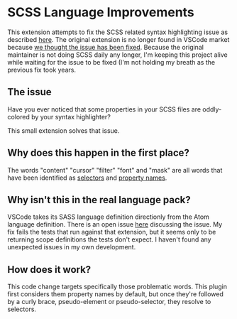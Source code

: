 # SCSS Language Improvements

This extension attempts to fix the SCSS related syntax highlighting issue as described [here](https://github.com/atom/language-sass/issues/226#issuecomment-1129938430). The original extension is no longer found in VSCode market because [we thought the issue has been fixed](https://github.com/cssinate/scss-language-improvements/issues/3#issuecomment-1129960092). Because the original maintainer is not doing SCSS daily any longer, I'm keeping this project alive while waiting for the issue to be fixed (I'm not holding my breath as the previous fix took years.

## The issue

Have you ever noticed that some properties in your SCSS files are oddly-colored by your syntax highlighter?



This small extension solves that issue.

## Why does this happen in the first place?

The words "content" "cursor" "filter" "font" and "mask" are all words that have been identified as [selectors](https://github.com/atom/language-css/blob/master/grammars/css.cson#L2056) and [property names](https://github.com/atom/language-css/blob/master/grammars/css.cson#L1488).

## Why isn't this in the real language pack?

VSCode takes its SASS language definition directionly from the Atom language definition. There is an open issue [here](https://github.com/atom/language-sass/issues/226) discussing the issue. My fix fails the tests that run against that extension, but it seems only to be returning scope definitions the tests don't expect. I haven't found any unexpected issues in my own development.

## How does it work?

This code change targets specifically those problematic words. This plugin first considers them property names by default, but once they're followed by a curly brace, pseudo-element or pseudo-selector, they resolve to selectors.
